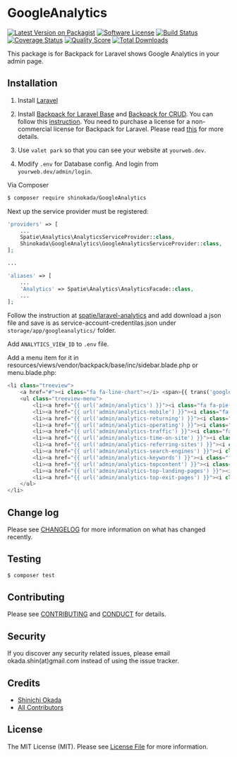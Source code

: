 # GoogleAnalytics

[![Latest Version on Packagist][ico-version]](https://packagist.org/packages/shinokada/googleanalytics)
[![Software License][ico-license]](LICENSE.md)
[![Build Status][ico-travis]][link-travis]
[![Coverage Status][ico-scrutinizer]][link-scrutinizer]
[![Quality Score][ico-code-quality]][link-code-quality]
[![Total Downloads][ico-downloads]](https://github.com/shinokada/GoogleAnalytics)

This package is for Backpack for Laravel shows Google Analytics in your admin page.


## Installation

1. Install [Laravel](https://laravel.com/docs/5.4/installation)
2. Install [Backpack for Laravel Base](https://github.com/Laravel-Backpack/Base) and [Backpack for CRUD](https://github.com/Laravel-Backpack/CRUD). You can follow this [instruction](https://laravel-backpack.readme.io/docs/install-on-laravel-54). You need to purchase a license for a non-commercial license for  Backpack for Laravel. Please read [this](https://backpackforlaravel.com/#pricing) for more details. 

3. Use `valet park` so that you can see your website at `yourweb.dev`.
4. Modify `.env` for Database config. And login from `yourweb.dev/admin/login`.



Via Composer

``` bash
$ composer require shinokada/GoogleAnalytics
```

Next up the service provider must be registered:

```php
'providers' => [
    ...
    Spatie\Analytics\AnalyticsServiceProvider::class,
    Shinokada\GoogleAnalytics\GoogleAnalyticsServiceProvider::class,
];

...

'aliases' => [
    ...
    'Analytics' => Spatie\Analytics\AnalyticsFacade::class,
    ...
];

```

Follow the instruction at [spatie/laravel-analytics](https://github.com/spatie/laravel-analytics) and add download a json file and save is as service-account-credentilas.json under `storage/app/googleanalytics/` folder.

Add `ANALYTICS_VIEW_ID` to `.env` file.

Add a menu item for it in resources/views/vendor/backpack/base/inc/sidebar.blade.php or menu.blade.php:

```php
<li class="treeview">
    <a href="#"><i class="fa fa-line-chart"></i> <span>{{ trans('googleanalytics::googleanalytices.analytics') }}</span> <i class="fa fa-angle-left pull-right"></i></a>
    <ul class="treeview-menu">
        <li><a href="{{ url('admin/analytics') }}"><i class="fa fa-pie-chart"></i> <span>{{ trans('googleanalytics::googleanalytices.analyticsbasic') }}</span></a></li>
        <li><a href="{{ url('admin/analytics-mobile') }}"><i class="fa fa-table"></i> <span>{{ trans('googleanalytics::googleanalytices.mobile-traffic') }}</span></a></li>
        <li><a href="{{ url('admin/analytics-returning') }}"><i class="fa fa-table"></i> <span>{{ trans('googleanalytics::googleanalytices.returningsessions') }}</span></a></li>
        <li><a href="{{ url('admin/analytics-operating') }}"><i class="fa fa-table"></i> <span>{{ trans('googleanalytics::googleanalytices.operatingsystem') }}</span></a></li>
        <li><a href="{{ url('admin/analytics-traffic') }}"><i class="fa fa-table"></i> <span>{{ trans('googleanalytics::googleanalytices.trafficsources') }}</span></a></li>
        <li><a href="{{ url('admin/analytics-time-on-site') }}"><i class="fa fa-table"></i> <span>{{ trans('googleanalytics::googleanalytices.timeonsite') }}</span></a></li>
        <li><a href="{{ url('admin/analytics-referring-sites') }}"><i class="fa fa-table"></i> <span>{{ trans('googleanalytics::googleanalytices.referringsites') }}</span></a></li>
        <li><a href="{{ url('admin/analytics-search-engines') }}"><i class="fa fa-table"></i> <span>{{ trans('googleanalytics::googleanalytices.searchengines') }}</span></a></li>
        <li><a href="{{ url('admin/analytics-keywords') }}"><i class="fa fa-table"></i> <span>{{ trans('googleanalytics::googleanalytices.keywords') }}</span></a></li>
        <li><a href="{{ url('admin/analytics-topcontent') }}"><i class="fa fa-table"></i> <span>{{ trans('googleanalytics::googleanalytices.topcontent') }}</span></a></li>
        <li><a href="{{ url('admin/analytics-top-landing-pages') }}"><i class="fa fa-table"></i> <span>{{ trans('googleanalytics::googleanalyt.toplandingpages') }}</span></a></li>
        <li><a href="{{ url('admin/analytics-top-exit-pages') }}"><i class="fa fa-table"></i> <span>{{ trans('googleanalytics::googleanalyt.topexitpages') }}</span></a></li>
    </ul>
</li>
```


## Change log

Please see [CHANGELOG](CHANGELOG.md) for more information on what has changed recently.

## Testing

``` bash
$ composer test
```

## Contributing

Please see [CONTRIBUTING](CONTRIBUTING.md) and [CONDUCT](CONDUCT.md) for details.

## Security

If you discover any security related issues, please email okada.shin(at)gmail.com instead of using the issue tracker.

## Credits

- [Shinichi Okada][link-author]
- [All Contributors][link-contributors]

## License

The MIT License (MIT). Please see [License File](LICENSE.md) for more information.

[ico-version]: https://img.shields.io/packagist/v/shinokada/GoogleAnalytics.svg?style=flat-square
[ico-license]: https://img.shields.io/badge/license-MIT-brightgreen.svg?style=flat-square
[ico-travis]: https://img.shields.io/travis/shinokada/GoogleAnalytics/master.svg?style=flat-square
[ico-scrutinizer]: https://img.shields.io/scrutinizer/coverage/g/shinokada/GoogleAnalytics.svg?style=flat-square
[ico-code-quality]: https://img.shields.io/scrutinizer/g/shinokada/GoogleAnalytics.svg?style=flat-square
[ico-downloads]: https://img.shields.io/packagist/dt/shinokada/GoogleAnalytics.svg?style=flat-square

[link-packagist]: https://packagist.org/packages/shinokada/GoogleAnalytics
[link-travis]: https://travis-ci.org/shinokada/GoogleAnalytics
[link-scrutinizer]: https://scrutinizer-ci.com/g/shinokada/GoogleAnalytics/code-structure
[link-code-quality]: https://scrutinizer-ci.com/g/shinokada/GoogleAnalytics
[link-downloads]: https://packagist.org/packages/shinokada/GoogleAnalytics
[link-author]: https://github.com/shinokada
[link-contributors]: ../../contributors

